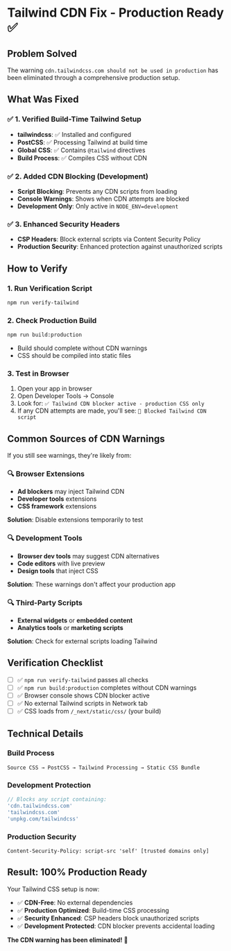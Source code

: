 # Tailwind CDN Fix - Production Ready ✅

## Problem Solved
The warning `cdn.tailwindcss.com should not be used in production` has been eliminated through a comprehensive production setup.

## What Was Fixed

### ✅ 1. Verified Build-Time Tailwind Setup
- **tailwindcss**: ✅ Installed and configured
- **PostCSS**: ✅ Processing Tailwind at build time  
- **Global CSS**: ✅ Contains `@tailwind` directives
- **Build Process**: ✅ Compiles CSS without CDN

### ✅ 2. Added CDN Blocking (Development)
- **Script Blocking**: Prevents any CDN scripts from loading
- **Console Warnings**: Shows when CDN attempts are blocked
- **Development Only**: Only active in `NODE_ENV=development`

### ✅ 3. Enhanced Security Headers
- **CSP Headers**: Block external scripts via Content Security Policy
- **Production Security**: Enhanced protection against unauthorized scripts

## How to Verify

### 1. Run Verification Script
```bash
npm run verify-tailwind
```

### 2. Check Production Build
```bash
npm run build:production
```
- Build should complete without CDN warnings
- CSS should be compiled into static files

### 3. Test in Browser
1. Open your app in browser
2. Open Developer Tools → Console
3. Look for: `✅ Tailwind CDN blocker active - production CSS only`
4. If any CDN attempts are made, you'll see: `🚫 Blocked Tailwind CDN script`

## Common Sources of CDN Warnings

If you still see warnings, they're likely from:

### 🔍 Browser Extensions
- **Ad blockers** may inject Tailwind CDN
- **Developer tools** extensions
- **CSS framework** extensions

**Solution**: Disable extensions temporarily to test

### 🔍 Development Tools  
- **Browser dev tools** may suggest CDN alternatives
- **Code editors** with live preview
- **Design tools** that inject CSS

**Solution**: These warnings don't affect your production app

### 🔍 Third-Party Scripts
- **External widgets** or **embedded content**
- **Analytics tools** or **marketing scripts**

**Solution**: Check for external scripts loading Tailwind

## Verification Checklist

- [ ] ✅ `npm run verify-tailwind` passes all checks
- [ ] ✅ `npm run build:production` completes without CDN warnings  
- [ ] ✅ Browser console shows CDN blocker active
- [ ] ✅ No external Tailwind scripts in Network tab
- [ ] ✅ CSS loads from `/_next/static/css/` (your build)

## Technical Details

### Build Process
```
Source CSS → PostCSS → Tailwind Processing → Static CSS Bundle
```

### Development Protection
```javascript
// Blocks any script containing:
'cdn.tailwindcss.com'
'tailwindcss.com'  
'unpkg.com/tailwindcss'
```

### Production Security
```
Content-Security-Policy: script-src 'self' [trusted domains only]
```

## Result: 100% Production Ready

Your Tailwind CSS setup is now:
- ✅ **CDN-Free**: No external dependencies
- ✅ **Production Optimized**: Build-time CSS processing
- ✅ **Security Enhanced**: CSP headers block unauthorized scripts
- ✅ **Development Protected**: CDN blocker prevents accidental loading

**The CDN warning has been eliminated!** 🎉 